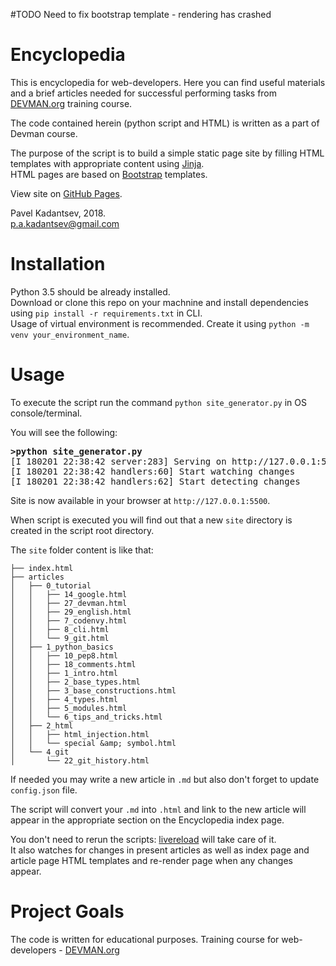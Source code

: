 #TODO
Need to fix bootstrap template - rendering has crashed


# Encyclopedia

This is encyclopedia for web-developers. Here you can find useful materials and a brief articles needed for successful performing tasks from [DEVMAN.org](https://devman.org) training course. <br />

The code contained herein (python script and HTML) is written as a part of Devman course.<br />

The purpose of the script is to build a simple static page site by filling HTML templates with appropriate content using [Jinja](http://jinja.pocoo.org/). <br />
HTML pages are based on [Bootstrap](https://getbootstrap.com) templates.

View site on [GitHub Pages](https://p-well.github.io/19_site_generator/).

Pavel Kadantsev, 2018. <br/>
p.a.kadantsev@gmail.com


# Installation

Python 3.5 should be already installed. <br />
Download or clone this repo on your machnine and install dependencies using ```pip install -r requirements.txt``` in CLI. <br />
Usage of virtual environment is recommended. Create it using ```python -m venv your_environment_name```.


# Usage

To execute the script run the command ```python site_generator.py``` in OS console/terminal.

You will see the following:

<pre>
<b>>python site_generator.py </b>
[I 180201 22:38:42 server:283] Serving on http://127.0.0.1:5500
[I 180201 22:38:42 handlers:60] Start watching changes
[I 180201 22:38:42 handlers:62] Start detecting changes
</pre>

Site is now available in your browser at ```http://127.0.0.1:5500```.


When script is executed you will find out that a new ```site``` directory is created in the script root directory.

The ```site``` folder content is like that:

```
├── index.html
├── articles
│   ├── 0_tutorial
│   │   ├── 14_google.html
│   │   ├── 27_devman.html
│   │   ├── 29_english.html
│   │   ├── 7_codenvy.html
│   │   ├── 8_cli.html
│   │   └── 9_git.html
│   ├── 1_python_basics
│   │   ├── 10_pep8.html
│   │   ├── 18_comments.html
│   │   ├── 1_intro.html
│   │   ├── 2_base_types.html
│   │   ├── 3_base_constructions.html
│   │   ├── 4_types.html
│   │   ├── 5_modules.html
│   │   └── 6_tips_and_tricks.html
│   ├── 2_html
│   │   ├── html_injection.html
│   │   └── special &amp; symbol.html
│   └── 4_git
│       └── 22_git_history.html
```

If needed you may write a new article in ```.md``` but also don't forget to update ```config.json``` file. <br />

The script will convert your ```.md``` into ```.html``` and link to the new article will appear in the appropriate section on the Encyclopedia index page. <br />

You don't need to rerun the scripts: [livereload](https://pypi.python.org/pypi/livereload/2.5.1) will take care of it. <br />
It also watches for changes in present articles as well as index page and article page HTML templates and re-render page when any changes appear. <br />


# Project Goals

The code is written for educational purposes. Training course for web-developers - [DEVMAN.org](https://devman.org)
